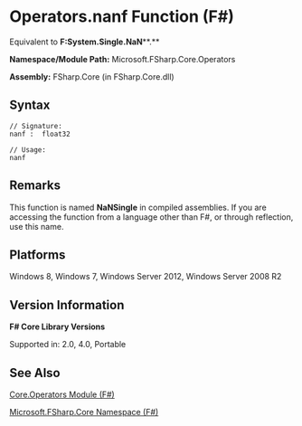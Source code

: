 # Operators.nanf Function (F#)

Equivalent to **F:System.Single.NaN****.**

**Namespace/Module Path:** Microsoft.FSharp.Core.Operators

**Assembly:** FSharp.Core (in FSharp.Core.dll)


## Syntax

```
// Signature:
nanf :  float32

// Usage:
nanf
```

## Remarks
This function is named **NaNSingle** in compiled assemblies. If you are accessing the function from a language other than F#, or through reflection, use this name.


## Platforms
Windows 8, Windows 7, Windows Server 2012, Windows Server 2008 R2


## Version Information
**F# Core Library Versions**

Supported in: 2.0, 4.0, Portable




## See Also
[Core.Operators Module &#40;F&#35;&#41;](Core.Operators+Module+%28FSharp%29.md)

[Microsoft.FSharp.Core Namespace &#40;F&#35;&#41;](Microsoft.FSharp.Core+Namespace+%28FSharp%29.md)


